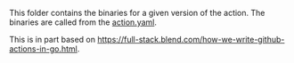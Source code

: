 This folder contains the binaries for a given version of the action. The binaries are called from the [action.yaml](../action.yaml).

This is in part based on https://full-stack.blend.com/how-we-write-github-actions-in-go.html.
